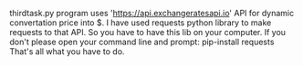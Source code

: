thirdtask.py program uses 'https://api.exchangeratesapi.io' API for dynamic convertation price into $.
I have used requests python library to make requests to that API.
So you have to have this lib on your computer.
If you don't please open your command line and prompt: pip-install requests
That's all what you have to do.
